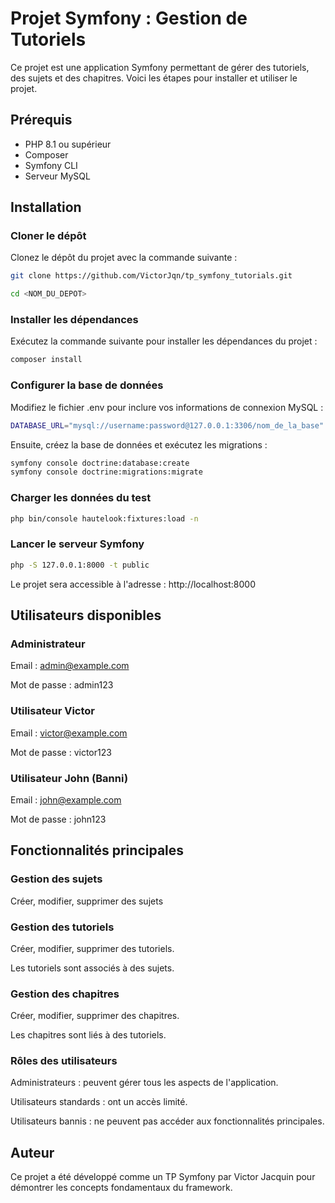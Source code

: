 # Projet Symfony : Gestion de Tutoriels

Ce projet est une application Symfony permettant de gérer des tutoriels, des sujets et des chapitres. Voici les étapes pour installer et utiliser le projet.

## Prérequis

- PHP 8.1 ou supérieur
- Composer
- Symfony CLI
- Serveur MySQL

## Installation

### Cloner le dépôt

Clonez le dépôt du projet avec la commande suivante :

```bash
git clone https://github.com/VictorJqn/tp_symfony_tutorials.git

cd <NOM_DU_DEPOT>

```

### Installer les dépendances

Exécutez la commande suivante pour installer les dépendances du projet :

``` bash
composer install
```
### Configurer la base de données

Modifiez le fichier .env pour inclure vos informations de connexion MySQL :

``` bash
DATABASE_URL="mysql://username:password@127.0.0.1:3306/nom_de_la_base"
```

Ensuite, créez la base de données et exécutez les migrations :

``` bash
symfony console doctrine:database:create
symfony console doctrine:migrations:migrate
```

### Charger les données du test 

``` bash
php bin/console hautelook:fixtures:load -n
```

### Lancer le serveur Symfony
``` bash
php -S 127.0.0.1:8000 -t public
```

Le projet sera accessible à l'adresse : http://localhost:8000

## Utilisateurs disponibles

### Administrateur 

Email : admin@example.com

Mot de passe : admin123

### Utilisateur Victor

Email : victor@example.com

Mot de passe : victor123

### Utilisateur John (Banni)

Email : john@example.com

Mot de passe : john123

## Fonctionnalités principales

### Gestion des sujets

Créer, modifier, supprimer des sujets

### Gestion des tutoriels

Créer, modifier, supprimer des tutoriels.

Les tutoriels sont associés à des sujets.

### Gestion des chapitres

Créer, modifier, supprimer des chapitres.

Les chapitres sont liés à des tutoriels.

### Rôles des utilisateurs

Administrateurs : peuvent gérer tous les aspects de l'application.

Utilisateurs standards : ont un accès limité.

Utilisateurs bannis : ne peuvent pas accéder aux fonctionnalités principales.

## Auteur

Ce projet a été développé comme un TP Symfony par Victor Jacquin pour démontrer les concepts fondamentaux du framework.




